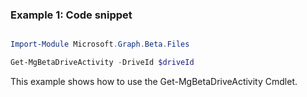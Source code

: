 ### Example 1: Code snippet

```powershell

Import-Module Microsoft.Graph.Beta.Files

Get-MgBetaDriveActivity -DriveId $driveId

```
This example shows how to use the Get-MgBetaDriveActivity Cmdlet.

